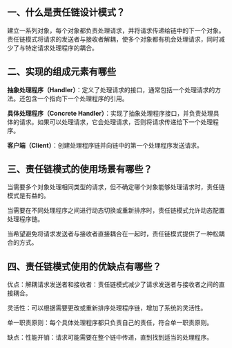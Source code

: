 ## 一、什么是责任链设计模式？

建立一系列对象，每个对象都负责处理请求，并将请求传递给链中的下一个对象。责任链模式将请求的发送者与接收者解耦，使多个对象都有机会处理请求，同时减少了与特定请求处理程序的耦合。

## 二、实现的组成元素有哪些

**抽象处理程序（Handler）**：定义了处理请求的接口，通常包括一个处理请求的方法。还包含一个指向下一个处理程序的引用。

**具体处理程序（Concrete Handler）**：实现了抽象处理程序接口，并负责处理具体的请求。如果可以处理请求，它会处理请求，否则将请求传递给下一个处理程序。

**客户端（Client）**：创建处理程序链并向链中的第一个处理程序发送请求。



## 三、责任链模式的使用场景有哪些？

当需要多个对象处理相同类型的请求，但不确定哪个对象能够处理请求时，责任链模式是有益的。

当需要在不同处理程序之间进行动态切换或重新排序时，责任链模式允许动态配置处理程序链。

当希望避免将请求发送者与接收者直接耦合在一起时，责任链模式提供了一种松耦合的方式。



## 四、责任链模式使用的优缺点有哪些？

优点：解耦请求发送者和接收者：责任链模式减少了请求发送者与接收者之间的直接耦合。

灵活性：可以根据需要更改或重新排序处理程序链，增加了系统的灵活性。

单一职责原则：每个具体处理程序都只负责自己的责任，符合单一职责原则。

缺点：性能开销：请求可能需要在整个链中传递，直到找到适当的处理程序。